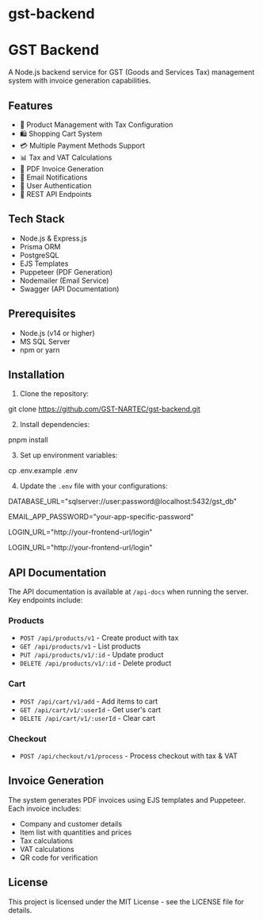 # gst-backend

# GST Backend

A Node.js backend service for GST (Goods and Services Tax) management system with invoice generation capabilities.

## Features

- 🛒 Product Management with Tax Configuration
- 🛍️ Shopping Cart System
- 💳 Multiple Payment Methods Support
- 📊 Tax and VAT Calculations
- 📄 PDF Invoice Generation
- 📧 Email Notifications
- 🔐 User Authentication
- 📱 REST API Endpoints

## Tech Stack

- Node.js & Express.js
- Prisma ORM
- PostgreSQL
- EJS Templates
- Puppeteer (PDF Generation)
- Nodemailer (Email Service)
- Swagger (API Documentation)

## Prerequisites

- Node.js (v14 or higher)
- MS SQL Server
- npm or yarn

## Installation

1. Clone the repository:

git clone https://github.com/GST-NARTEC/gst-backend.git

2. Install dependencies:

pnpm install

3. Set up environment variables:

cp .env.example .env

4. Update the `.env` file with your configurations:

DATABASE_URL="sqlserver://user:password@localhost:5432/gst_db"

EMAIL_APP_PASSWORD="your-app-specific-password"

LOGIN_URL="http://your-frontend-url/login"

LOGIN_URL="http://your-frontend-url/login"

## API Documentation

The API documentation is available at `/api-docs` when running the server. Key endpoints include:

### Products

- `POST /api/products/v1` - Create product with tax
- `GET /api/products/v1` - List products
- `PUT /api/products/v1/:id` - Update product
- `DELETE /api/products/v1/:id` - Delete product

### Cart

- `POST /api/cart/v1/add` - Add items to cart
- `GET /api/cart/v1/:userId` - Get user's cart
- `DELETE /api/cart/v1/:userId` - Clear cart

### Checkout

- `POST /api/checkout/v1/process` - Process checkout with tax & VAT

## Invoice Generation

The system generates PDF invoices using EJS templates and Puppeteer. Each invoice includes:

- Company and customer details
- Item list with quantities and prices
- Tax calculations
- VAT calculations
- QR code for verification

## License

This project is licensed under the MIT License - see the LICENSE file for details.
